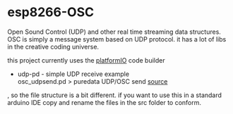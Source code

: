# esp8266-OSC
Open Sound Control (UDP) and other real time streaming data structures.
OSC is simply a message system based on UDP protocol. it has a lot of libs in the creative coding universe.

this project currently uses the [platformIO](http://platformio.org/) code builder

* udp-pd - simple UDP receive example  
  osc_udpsend.pd > puredata UDP/OSC send [source](http://en.flossmanuals.net/pure-data/ch065_osc/)


, so the file structure is a bit different. if you want to use this in a standard arduino IDE copy and rename the files in the src folder to conform.
